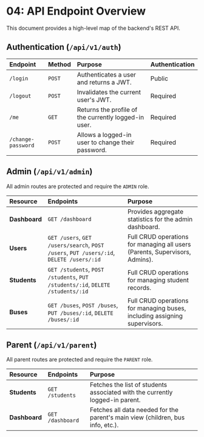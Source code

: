 # 04: API Endpoint Overview

This document provides a high-level map of the backend's REST API.

## Authentication (`/api/v1/auth`)

| Endpoint | Method | Purpose | Authentication |
| :--- | :--- | :--- | :--- |
| `/login` | `POST` | Authenticates a user and returns a JWT. | Public |
| `/logout`| `POST` | Invalidates the current user's JWT. | Required |
| `/me` | `GET` | Returns the profile of the currently logged-in user. | Required |
| `/change-password` | `POST` | Allows a logged-in user to change their password. | Required |

## Admin (`/api/v1/admin`)

All admin routes are protected and require the `ADMIN` role.

| Resource | Endpoints | Purpose |
| :--- | :--- | :--- |
| **Dashboard** | `GET /dashboard` | Provides aggregate statistics for the admin dashboard. |
| **Users** | `GET /users`, `GET /users/search`, `POST /users`, `PUT /users/:id`, `DELETE /users/:id` | Full CRUD operations for managing all users (Parents, Supervisors, Admins). |
| **Students** | `GET /students`, `POST /students`, `PUT /students/:id`, `DELETE /students/:id` | Full CRUD operations for managing student records. |
| **Buses** | `GET /buses`, `POST /buses`, `PUT /buses/:id`, `DELETE /buses/:id` | Full CRUD operations for managing buses, including assigning supervisors. |

## Parent (`/api/v1/parent`)

All parent routes are protected and require the `PARENT` role.

| Resource | Endpoints | Purpose |
| :--- | :--- | :--- |
| **Students** | `GET /students` | Fetches the list of students associated with the currently logged-in parent. |
| **Dashboard** | `GET /dashboard` | Fetches all data needed for the parent's main view (children, bus info, etc.). | 